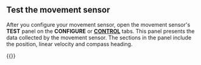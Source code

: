 ## Test the movement sensor

After you configure your movement sensor, open the movement sensor's **TEST** panel on the **CONFIGURE** or [**CONTROL**](/manage/troubleshoot/teleoperate/default-interface/#viam-app) tabs.
This panel presents the data collected by the movement sensor.
The sections in the panel include the position, linear velocity and compass heading.

{{<imgproc src="/components/movement-sensor/movement-sensor-control-tab-gps.png" declaredimensions=true alt="The movement sensor component in the test panel" resize="800x" style="width:500px" class="imgzoom">}}
